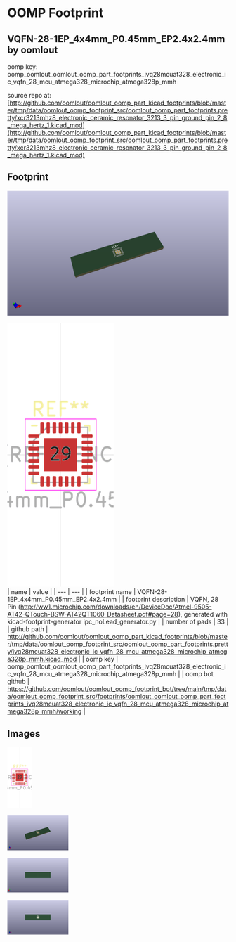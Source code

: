 # OOMP Footprint  
## VQFN-28-1EP_4x4mm_P0.45mm_EP2.4x2.4mm  by oomlout  
  
oomp key: oomp_oomlout_oomlout_oomp_part_footprints_ivq28mcuat328_electronic_ic_vqfn_28_mcu_atmega328_microchip_atmega328p_mmh  
  
source repo at: [http://github.com/oomlout/oomlout_oomp_part_kicad_footprints/blob/master/tmp/data/oomlout_oomp_footprint_src/oomlout_oomp_part_footprints.pretty/xcr3213mhz8_electronic_ceramic_resonator_3213_3_pin_ground_pin_2_8_mega_hertz_1.kicad_mod](http://github.com/oomlout/oomlout_oomp_part_kicad_footprints/blob/master/tmp/data/oomlout_oomp_footprint_src/oomlout_oomp_part_footprints.pretty/xcr3213mhz8_electronic_ceramic_resonator_3213_3_pin_ground_pin_2_8_mega_hertz_1.kicad_mod)  
## Footprint  
  
[![working_kicad_pcb_3d.png](working_kicad_pcb_3d_600.png)](working_kicad_pcb_3d.png)  
  
[![working.png](working_600.png)](working.png)  
| name | value | 
| --- | --- | 
| footprint name | VQFN-28-1EP_4x4mm_P0.45mm_EP2.4x2.4mm | 
| footprint description | VQFN, 28 Pin (http://ww1.microchip.com/downloads/en/DeviceDoc/Atmel-9505-AT42-QTouch-BSW-AT42QT1060_Datasheet.pdf#page=28), generated with kicad-footprint-generator ipc_noLead_generator.py | 
| number of pads | 33 | 
| github path | http://github.com/oomlout/oomlout_oomp_part_kicad_footprints/blob/master/tmp/data/oomlout_oomp_footprint_src/oomlout_oomp_part_footprints.pretty/ivq28mcuat328_electronic_ic_vqfn_28_mcu_atmega328_microchip_atmega328p_mmh.kicad_mod | 
| oomp key | oomp_oomlout_oomlout_oomp_part_footprints_ivq28mcuat328_electronic_ic_vqfn_28_mcu_atmega328_microchip_atmega328p_mmh | 
| oomp bot github | https://github.com/oomlout/oomlout_oomp_footprint_bot/tree/main/tmp/data/oomlout_oomp_footprint_src/footprints/oomlout_oomlout_oomp_part_footprints_ivq28mcuat328_electronic_ic_vqfn_28_mcu_atmega328_microchip_atmega328p_mmh/working | 
## Images  
  
[![working.png](working_140.png)](working.png)  
  
[![working_kicad_pcb_3d.png](working_kicad_pcb_3d_140.png)](working_kicad_pcb_3d.png)  
  
[![working_kicad_pcb_3d_back.png](working_kicad_pcb_3d_back_140.png)](working_kicad_pcb_3d_back.png)  
  
[![working_kicad_pcb_3d_front.png](working_kicad_pcb_3d_front_140.png)](working_kicad_pcb_3d_front.png)  
